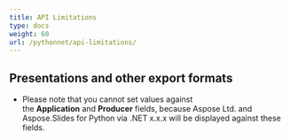 ```yaml
---
title: API Limitations
type: docs
weight: 60
url: /pythonnet/api-limitations/
---
```


## **Presentations and other export formats**
- Please note that you cannot set values against the **Application** and **Producer** fields, because Aspose Ltd. and Aspose.Slides for Python via .NET x.x.x will be displayed against these fields.
